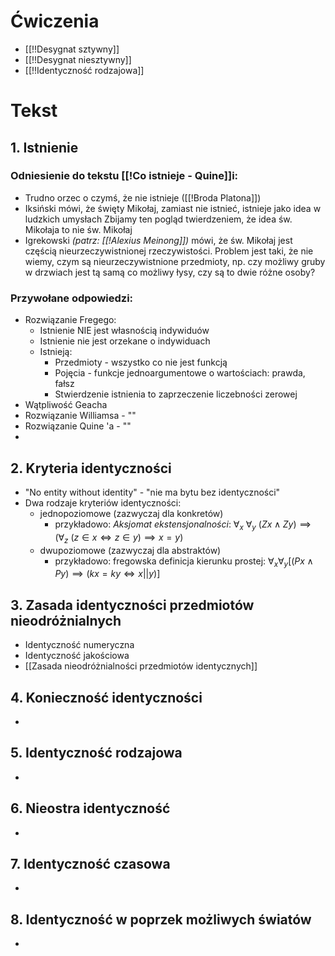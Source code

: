 # Ćwiczenia
- [[!!Desygnat sztywny]] 
- [[!!Desygnat niesztywny]]
- [[!!Identyczność rodzajowa]]
# Tekst
## 1. Istnienie
### Odniesienie do tekstu [[!Co istnieje - Quine]]i:
- Trudno orzec o czymś, że nie istnieje ([[!Broda Platona]])
 - Iksiński mówi, że święty Mikołaj, zamiast nie istnieć, istnieje jako idea w ludzkich umysłach Zbijamy ten pogląd twierdzeniem, że idea św. Mikołaja to nie św. Mikołaj
 - Igrekowski *(patrz: [[!Alexius Meinong]])* mówi, że św. Mikołaj jest częścią nieurzeczywistnionej rzeczywistości. Problem jest taki, że nie wiemy, czym są nieurzeczywistnione przedmioty, np. czy możliwy gruby w drzwiach jest tą samą co możliwy łysy, czy są to dwie różne osoby? 
### Przywołane odpowiedzi:
- Rozwiązanie Fregego:
	- Istnienie NIE jest własnością indywiduów 
	- Istnienie nie jest orzekane o indywiduach
	- Istnieją: 
		- Przedmioty - wszystko co nie jest funkcją
		- Pojęcia - funkcje jednoargumentowe o wartościach: prawda, fałsz
		- Stwierdzenie istnienia to zaprzeczenie liczebności zerowej
- Wątpliwość Geacha
- Rozwiązanie Williamsa - ""
- Rozwiązanie Quine 'a - ""
- 
## 2. Kryteria identyczności
- "No entity without identity" - "nie ma bytu bez identyczności"
- Dwa rodzaje kryteriów identyczności:
	- jednopoziomowe (zazwyczaj dla konkretów)
		- przykładowo: *Aksjomat ekstensjonalności*: $\forall_{x} \:\forall_{y}\: (Zx\wedge Zy)\implies(\forall_{z} \:(z \in x \iff z \in y) \implies x=y)$
	- dwupoziomowe (zazwyczaj dla abstraktów)
		- przykładowo: fregowska definicja kierunku prostej: $\forall_x\forall_y[(Px\wedge Py)\implies (kx=ky \iff x||y)]$
## 3. Zasada identyczności przedmiotów nieodróżnialnych
- Identyczność numeryczna
- Identyczność jakościowa
- [[Zasada nieodróżnialności przedmiotów identycznych]]
## 4. Konieczność identyczności
-
## 5. Identyczność rodzajowa
-
## 6. Nieostra identyczność
-
## 7. Identyczność czasowa
-
## 8. Identyczność w poprzek możliwych światów
-